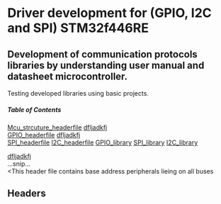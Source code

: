 # Driver development for (GPIO, I2C and SPI) STM32f446RE
## Development of communication protocols libraries by understanding user manual and datasheet microcontroller.
Testing developed libraries using basic projects.
##### Table of Contents  
[Mcu_strcuture_headerfile](#headers)
[dfljadkfj](#emphasis)  
[GPIO_headerfile](#headers) 
[dfljadkfj](#emphasis)  
[SPI_headerfile](#headers)
[I2C_headerfile](#headers)
[GPIO_library](#headers)
[SPI_library](#headers)
[I2C_library](#headers)

[dfljadkfj](#emphasis)  
...snip...    
<This header file contains base address peripherals lieing on all buses <a name="headers"/>
## Headers
